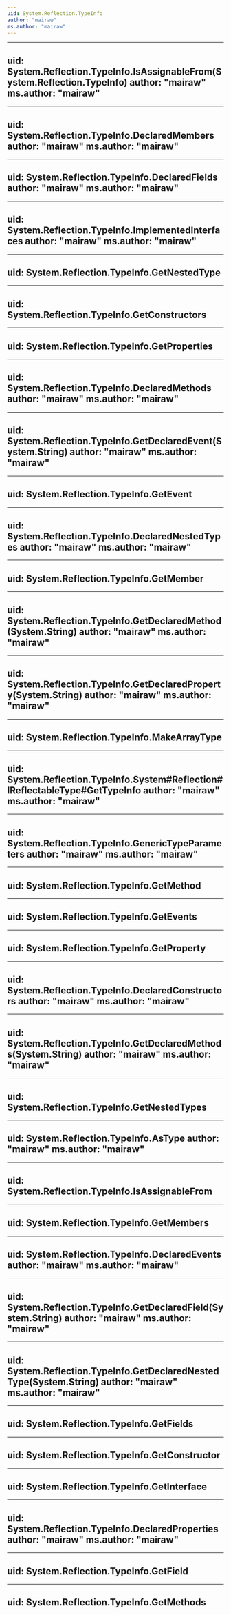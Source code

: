 ```yaml
---
uid: System.Reflection.TypeInfo
author: "mairaw"
ms.author: "mairaw"
---
```


---
uid: System.Reflection.TypeInfo.IsAssignableFrom(System.Reflection.TypeInfo)
author: "mairaw"
ms.author: "mairaw"
---

---
uid: System.Reflection.TypeInfo.DeclaredMembers
author: "mairaw"
ms.author: "mairaw"
---

---
uid: System.Reflection.TypeInfo.DeclaredFields
author: "mairaw"
ms.author: "mairaw"
---

---
uid: System.Reflection.TypeInfo.ImplementedInterfaces
author: "mairaw"
ms.author: "mairaw"
---

---
uid: System.Reflection.TypeInfo.GetNestedType
---

---
uid: System.Reflection.TypeInfo.GetConstructors
---

---
uid: System.Reflection.TypeInfo.GetProperties
---

---
uid: System.Reflection.TypeInfo.DeclaredMethods
author: "mairaw"
ms.author: "mairaw"
---

---
uid: System.Reflection.TypeInfo.GetDeclaredEvent(System.String)
author: "mairaw"
ms.author: "mairaw"
---

---
uid: System.Reflection.TypeInfo.GetEvent
---

---
uid: System.Reflection.TypeInfo.DeclaredNestedTypes
author: "mairaw"
ms.author: "mairaw"
---

---
uid: System.Reflection.TypeInfo.GetMember
---

---
uid: System.Reflection.TypeInfo.GetDeclaredMethod(System.String)
author: "mairaw"
ms.author: "mairaw"
---

---
uid: System.Reflection.TypeInfo.GetDeclaredProperty(System.String)
author: "mairaw"
ms.author: "mairaw"
---

---
uid: System.Reflection.TypeInfo.MakeArrayType
---

---
uid: System.Reflection.TypeInfo.System#Reflection#IReflectableType#GetTypeInfo
author: "mairaw"
ms.author: "mairaw"
---

---
uid: System.Reflection.TypeInfo.GenericTypeParameters
author: "mairaw"
ms.author: "mairaw"
---

---
uid: System.Reflection.TypeInfo.GetMethod
---

---
uid: System.Reflection.TypeInfo.GetEvents
---

---
uid: System.Reflection.TypeInfo.GetProperty
---

---
uid: System.Reflection.TypeInfo.DeclaredConstructors
author: "mairaw"
ms.author: "mairaw"
---

---
uid: System.Reflection.TypeInfo.GetDeclaredMethods(System.String)
author: "mairaw"
ms.author: "mairaw"
---

---
uid: System.Reflection.TypeInfo.GetNestedTypes
---

---
uid: System.Reflection.TypeInfo.AsType
author: "mairaw"
ms.author: "mairaw"
---

---
uid: System.Reflection.TypeInfo.IsAssignableFrom
---

---
uid: System.Reflection.TypeInfo.GetMembers
---

---
uid: System.Reflection.TypeInfo.DeclaredEvents
author: "mairaw"
ms.author: "mairaw"
---

---
uid: System.Reflection.TypeInfo.GetDeclaredField(System.String)
author: "mairaw"
ms.author: "mairaw"
---

---
uid: System.Reflection.TypeInfo.GetDeclaredNestedType(System.String)
author: "mairaw"
ms.author: "mairaw"
---

---
uid: System.Reflection.TypeInfo.GetFields
---

---
uid: System.Reflection.TypeInfo.GetConstructor
---

---
uid: System.Reflection.TypeInfo.GetInterface
---

---
uid: System.Reflection.TypeInfo.DeclaredProperties
author: "mairaw"
ms.author: "mairaw"
---

---
uid: System.Reflection.TypeInfo.GetField
---

---
uid: System.Reflection.TypeInfo.GetMethods
---
